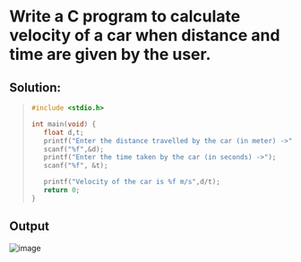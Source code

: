 # Write a C program to calculate velocity of a car when distance and time are given by  the user.

## Solution:
>```c
>#include <stdio.h>
>
>int main(void) {
>    float d,t;
>    printf("Enter the distance travelled by the car (in meter) ->");
>    scanf("%f",&d);
>    printf("Enter the time taken by the car (in seconds) ->");
>    scanf("%f", &t);
>
>    printf("Velocity of the car is %f m/s",d/t);
>    return 0;
>}
>```
## Output
![image](https://user-images.githubusercontent.com/96988507/149584628-3c448a98-32b9-42a9-96d3-2ce10f0a2522.png)

